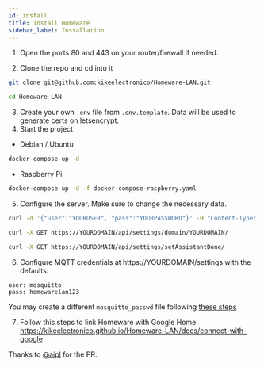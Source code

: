 ```yaml
---
id: install
title: Install Homeware
sidebar_label: Installation
---
```


1. Open the ports 80 and 443 on your router/firewall if needed.

2. Clone the repo and cd into it  
```bash
git clone git@github.com:kikeelectronico/Homeware-LAN.git
```
```bash
cd Homeware-LAN
```
3. Create your own `.env` file from `.env.template`. Data will be used to generate certs on letsencrypt.  
4. Start the project
- Debian / Ubuntu
```bash
docker-compose up -d
```
- Raspberry Pi
```bash
docker-compose up -d -f docker-compose-raspberry.yaml
```
5. Configure the server. Make sure to change the necessary data.
```bash
curl -d '{"user":"YOURUSER", "pass":"YOURPASSWORD"}' -H "Content-Type: application/json" -X POST https://YOURDOMAIN/api/user/set/
```
```bash
curl -X GET https://YOURDOMAIN/api/settings/domain/YOURDOMAIN/
```
```bash
curl -X GET https://YOURDOMAIN/api/settings/setAssistantDone/
```
6. Configure MQTT credentials at https://YOURDOMAIN/settings with the defaults:  
```
user: mosquitto
pass: homewarelan123
```
You may create a different `mosquitto_passwd` file following [these steps](https://mosquitto.org/man/mosquitto_passwd-1.html)  

7. Follow this steps to link Homeware with Google Home: https://kikeelectronico.github.io/Homeware-LAN/docs/connect-with-google

Thanks to <a href="https://github.com/ajpl" tarjet="blanck">@ajpl</a> for the PR.

